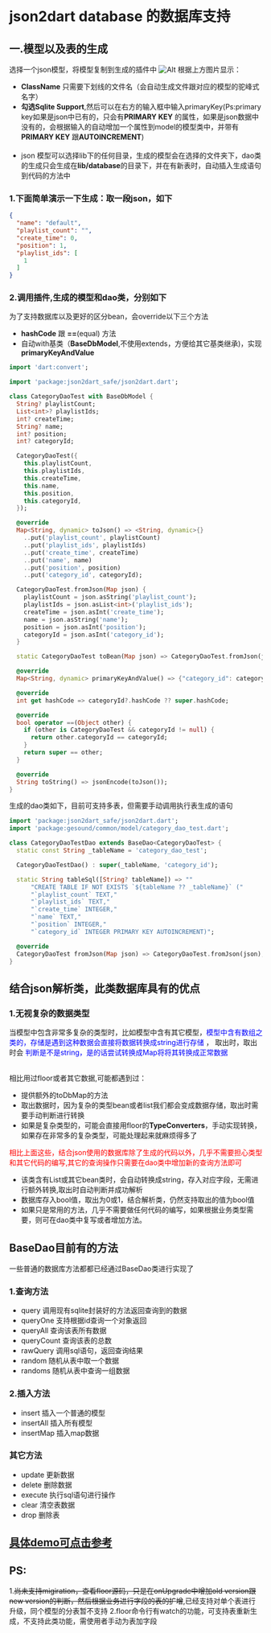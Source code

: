# json2dart database 的数据库支持

## 一.模型以及表的生成

选择一个json模型，将模型复制到生成的插件中
![Alt](http://tva1.sinaimg.cn/large/e6c76645gy1h3fls4pxqlj20mj0kd3zj.jpg)
根据上方图片显示：

- **ClassName** 只需要下划线的文件名（会自动生成文件跟对应的模型的驼峰式名字）
- **勾选Sqlite Support**,然后可以在右方的输入框中输入primaryKey(Ps:primary key如果是json中已有的，只会有**PRIMARY KEY**
  的属性，如果是json数据中没有的，会根据输入的自动增加一个属性到model的模型类中，并带有**PRIMARY KEY** 跟**AUTOINCREMENT**)</br></br>
- json 模型可以选择lib下的任何目录，生成的模型会在选择的文件夹下，dao类的生成只会生成在**lib/database**的目录下，并在有新表时，自动插入生成语句到代码的方法中

### 1.下面简单演示一下生成：取一段json，如下

```json
{
  "name": "default",
  "playlist_count": "",
  "create_time": 0,
  "position": 1,
  "playlist_ids": [
    1
  ]
}
```

### 2.调用插件,生成的模型和dao类，分别如下

为了支持数据库以及更好的区分bean，会override以下三个方法

- **hashCode** 跟 **==**(equal) 方法
- 自动with基类（**BaseDbModel**,不使用extends，方便给其它基类继承)，实现**primaryKeyAndValue**

```dart
import 'dart:convert';

import 'package:json2dart_safe/json2dart.dart';

class CategoryDaoTest with BaseDbModel {
  String? playlistCount;
  List<int>? playlistIds;
  int? createTime;
  String? name;
  int? position;
  int? categoryId;

  CategoryDaoTest({
    this.playlistCount,
    this.playlistIds,
    this.createTime,
    this.name,
    this.position,
    this.categoryId,
  });

  @override
  Map<String, dynamic> toJson() => <String, dynamic>{}
    ..put('playlist_count', playlistCount)
    ..put('playlist_ids', playlistIds)
    ..put('create_time', createTime)
    ..put('name', name)
    ..put('position', position)
    ..put('category_id', categoryId);

  CategoryDaoTest.fromJson(Map json) {
    playlistCount = json.asString('playlist_count');
    playlistIds = json.asList<int>('playlist_ids');
    createTime = json.asInt('create_time');
    name = json.asString('name');
    position = json.asInt('position');
    categoryId = json.asInt('category_id');
  }

  static CategoryDaoTest toBean(Map json) => CategoryDaoTest.fromJson(json);

  @override
  Map<String, dynamic> primaryKeyAndValue() => {"category_id": categoryId};

  @override
  int get hashCode => categoryId?.hashCode ?? super.hashCode;

  @override
  bool operator ==(Object other) {
    if (other is CategoryDaoTest && categoryId != null) {
      return other.categoryId == categoryId;
    }
    return super == other;
  }

  @override
  String toString() => jsonEncode(toJson());
}

```

生成的dao类如下，目前可支持多表，但需要手动调用执行表生成的语句

```dart
import 'package:json2dart_safe/json2dart.dart';
import 'package:gesound/common/model/category_dao_test.dart';

class CategoryDaoTestDao extends BaseDao<CategoryDaoTest> {
  static const String _tableName = 'category_dao_test';

  CategoryDaoTestDao() : super(_tableName, 'category_id');

  static String tableSql([String? tableName]) => ""
      "CREATE TABLE IF NOT EXISTS `${tableName ?? _tableName}` ("
      "`playlist_count` TEXT,"
      "`playlist_ids` TEXT,"
      "`create_time` INTEGER,"
      "`name` TEXT,"
      "`position` INTEGER,"
      "`category_id` INTEGER PRIMARY KEY AUTOINCREMENT)";

  @override
  CategoryDaoTest fromJson(Map json) => CategoryDaoTest.fromJson(json);
}
```

## 结合json解析类，此类数据库具有的优点

### 1.无视复杂的数据类型

当模型中包含非常多复杂的类型时，比如模型中含有其它模型，<font color=blue>模型中含有数组之类的，存储是遇到这种数据会直接将数据转换成string进行存储</font>
， 取出时，取出时会 <font color=blue>判断是不是string，是的话尝试转换成Map将将其转换成正常数据</font>
</br></br>

相比用过floor或者其它数据,可能都遇到过：

- 提供额外的toDbMap的方法
- 取出数据时，因为复杂的类型bean或者list我们都会变成数据存储，取出时需要手动判断进行转换
- 如果是复杂类型的，可能会直接用floor的**TypeConverters**，手动实现转换，如果存在非常多的复杂类型，可能处理起来就麻烦得多了

<font color=red>相比上面这些，结合json使用的数据库除了生成的代码以外，几乎不需要担心类型和其它代码的编写,其它的查询操作只需要在dao类中增加新的查询方法即可
</font>

- 该类含有List或其它bean类时，会自动转换成string，存入对应字段，无需进行额外转换,取出时自动判断并成功解析
- 数据库存入bool值，取出为0或1，结合解析类，仍然支持取出的值为bool值
- 如果只是常用的方法，几乎不需要做任何代码的编写，如果根据业务类型需要，则可在dao类中复写或者增加方法。

## BaseDao目前有的方法

一些普通的数据库方法都都已经通过BaseDao类进行实现了

### 1.查询方法

- query 调用现有sqlite封装好的方法返回查询到的数据
- queryOne 支持根据id查询一个对象返回
- queryAll 查询该表所有数据
- queryCount 查询该表的总数
- rawQuery 调用sql语句，返回查询结果
- random 随机从表中取一个数据
- randoms 随机从表中查询一组数据

### 2.插入方法

- insert 插入一个普通的模型
- insertAll 插入所有模型
- insertMap 插入map数据

### 其它方法

- update 更新数据
- delete 删除数据
- execute 执行sql语句进行操作
- clear 清空表数据
- drop 删除表

## [具体demo可点击参考](https://github.com/fastcode555/Json2Dart_Null_Safety/tree/develop_database/example)

## PS:

1.~~尚未支持migiration，查看floor源码，只是在onUpgrade中增加old version跟new version的判断，然后根据业务进行字段的表的扩增~~,已经支持对单个表进行升级，同个模型的分表暂不支持
2.floor命令行有watch的功能，可支持表重新生成，不支持此类功能，需使用者手动为表加字段